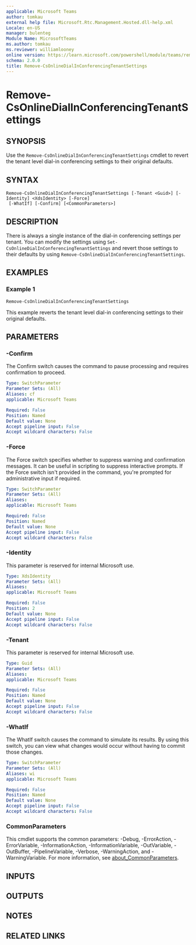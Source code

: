 ```yaml
---
applicable: Microsoft Teams
author: tomkau
external help file: Microsoft.Rtc.Management.Hosted.dll-help.xml
Locale: en-US
manager: bulenteg
Module Name: MicrosoftTeams
ms.author: tomkau
ms.reviewer: williamlooney
online version: https://learn.microsoft.com/powershell/module/teams/remove-csonlinedialinconferencingtenantsettings
schema: 2.0.0
title: Remove-CsOnlineDialInConferencingTenantSettings
---
```


# Remove-CsOnlineDialInConferencingTenantSettings

## SYNOPSIS
Use the `Remove-CsOnlineDialInConferencingTenantSettings` cmdlet to revert the tenant level dial-in conferencing settings to their original defaults.

## SYNTAX

```
Remove-CsOnlineDialInConferencingTenantSettings [-Tenant <Guid>] [-Identity] <XdsIdentity> [-Force]
 [-WhatIf] [-Confirm] [<CommonParameters>]
```

## DESCRIPTION
There is always a single instance of the dial-in conferencing settings per tenant.
You can modify the settings using `Set-CsOnlineDialInConferencingTenantSettings` and revert those settings to their defaults by using `Remove-CsOnlineDialInConferencingTenantSettings`.

## EXAMPLES

### Example 1
```
Remove-CsOnlineDialInConferencingTenantSettings
```

This example reverts the tenant level dial-in conferencing settings to their original defaults.

## PARAMETERS

### -Confirm
The Confirm switch causes the command to pause processing and requires confirmation to proceed.

```yaml
Type: SwitchParameter
Parameter Sets: (All)
Aliases: cf
applicable: Microsoft Teams

Required: False
Position: Named
Default value: None
Accept pipeline input: False
Accept wildcard characters: False
```

### -Force
The Force switch specifies whether to suppress warning and confirmation messages.
It can be useful in scripting to suppress interactive prompts.
If the Force switch isn't provided in the command, you're prompted for administrative input if required.

```yaml
Type: SwitchParameter
Parameter Sets: (All)
Aliases:
applicable: Microsoft Teams

Required: False
Position: Named
Default value: None
Accept pipeline input: False
Accept wildcard characters: False
```

### -Identity
This parameter is reserved for internal Microsoft use.

```yaml
Type: XdsIdentity
Parameter Sets: (All)
Aliases:
applicable: Microsoft Teams

Required: False
Position: 2
Default value: None
Accept pipeline input: False
Accept wildcard characters: False
```

### -Tenant
This parameter is reserved for internal Microsoft use.

```yaml
Type: Guid
Parameter Sets: (All)
Aliases:
applicable: Microsoft Teams

Required: False
Position: Named
Default value: None
Accept pipeline input: False
Accept wildcard characters: False
```

### -WhatIf
The WhatIf switch causes the command to simulate its results.
By using this switch, you can view what changes would occur without having to commit those changes.

```yaml
Type: SwitchParameter
Parameter Sets: (All)
Aliases: wi
applicable: Microsoft Teams

Required: False
Position: Named
Default value: None
Accept pipeline input: False
Accept wildcard characters: False
```

### CommonParameters
This cmdlet supports the common parameters: -Debug, -ErrorAction, -ErrorVariable, -InformationAction, -InformationVariable, -OutVariable, -OutBuffer, -PipelineVariable, -Verbose, -WarningAction, and -WarningVariable. For more information, see [about_CommonParameters](https://go.microsoft.com/fwlink/?LinkID=113216).

## INPUTS

## OUTPUTS

## NOTES

## RELATED LINKS
